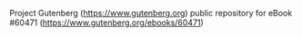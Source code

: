 Project Gutenberg (https://www.gutenberg.org) public repository for eBook #60471 (https://www.gutenberg.org/ebooks/60471)
